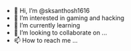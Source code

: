 - 👋 Hi, I’m @sksanthosh1616
- 👀 I’m interested in gaming and hacking
- 🌱 I’m currently learning 
- 💞️ I’m looking to collaborate on ...
- 📫 How to reach me ...

<!---
sksanthosh1616/sksanthosh1616 is a ✨ special ✨ repository because its `README.md` (this file) appears on your GitHub profile.
You can click the Preview link to take a look at your changes.
--->
